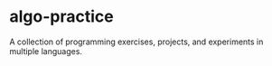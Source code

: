 # algo-practice
A collection of programming exercises, projects, and experiments in multiple languages.
